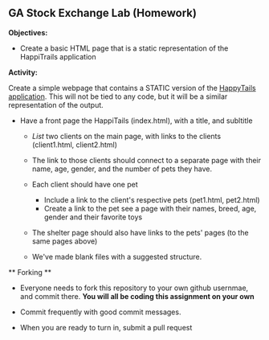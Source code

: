 ## GA Stock Exchange Lab (Homework)

**Objectives:**

* Create a basic HTML page that is a static representation of the HappiTrails
application

**Activity:**

Create a simple webpage that contains a STATIC version of the [HappyTails
application](https://github.com/clearf/WDI_Summer_Public/blob/master/assignments/happy_tails.md).
This will not be tied to any code, but it will be a similar representation of
the output.

* Have a front page the HappiTails (index.html), with a title, and subltitle
  * *List* two clients on the main page, with links to the clients (client1.html, client2.html)

  * The link to those clients should connect to a separate page with their name, age, gender, 
    and the number of pets they have. 
  * Each client should have one pet
    * Include a link to the client's respective pets (pet1.html, pet2.html) 
    * Create a link to the pet see a page with their names, breed, age, gender and 
      their favorite toys
  * The shelter page should also have links to the pets' pages (to the same
  pages above)
  * We've made blank files with a suggested structure. 

** Forking ** 

* Everyone needs to fork this repository to your own github usernmae, and commit
there. **You will all be coding this assignment on your own** 

* Commit frequently with good commit messages. 
* When you are ready to turn in, submit a pull request
